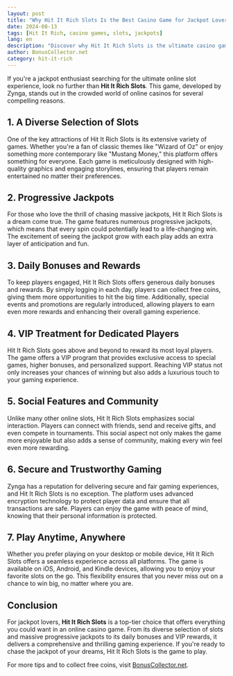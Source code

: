 ```yaml
---
layout: post  
title: "Why Hit It Rich Slots Is the Best Casino Game for Jackpot Lovers"  
date: 2024-08-13  
tags: [Hit It Rich, casino games, slots, jackpots]  
lang: en  
description: "Discover why Hit It Rich Slots is the ultimate casino game for jackpot enthusiasts. Learn about its unique features, progressive jackpots, and how it stands out in the crowded world of online slots."  
author: BonusCollector.net
category: hit-it-rich
---
```


If you're a jackpot enthusiast searching for the ultimate online slot experience, look no further than **Hit It Rich Slots**. This game, developed by Zynga, stands out in the crowded world of online casinos for several compelling reasons.

## 1. A Diverse Selection of Slots

One of the key attractions of Hit It Rich Slots is its extensive variety of games. Whether you're a fan of classic themes like "Wizard of Oz" or enjoy something more contemporary like "Mustang Money," this platform offers something for everyone. Each game is meticulously designed with high-quality graphics and engaging storylines, ensuring that players remain entertained no matter their preferences.

## 2. Progressive Jackpots

For those who love the thrill of chasing massive jackpots, Hit It Rich Slots is a dream come true. The game features numerous progressive jackpots, which means that every spin could potentially lead to a life-changing win. The excitement of seeing the jackpot grow with each play adds an extra layer of anticipation and fun.

## 3. Daily Bonuses and Rewards

To keep players engaged, Hit It Rich Slots offers generous daily bonuses and rewards. By simply logging in each day, players can collect free coins, giving them more opportunities to hit the big time. Additionally, special events and promotions are regularly introduced, allowing players to earn even more rewards and enhancing their overall gaming experience.

## 4. VIP Treatment for Dedicated Players

Hit It Rich Slots goes above and beyond to reward its most loyal players. The game offers a VIP program that provides exclusive access to special games, higher bonuses, and personalized support. Reaching VIP status not only increases your chances of winning but also adds a luxurious touch to your gaming experience.

## 5. Social Features and Community

Unlike many other online slots, Hit It Rich Slots emphasizes social interaction. Players can connect with friends, send and receive gifts, and even compete in tournaments. This social aspect not only makes the game more enjoyable but also adds a sense of community, making every win feel even more rewarding.

## 6. Secure and Trustworthy Gaming

Zynga has a reputation for delivering secure and fair gaming experiences, and Hit It Rich Slots is no exception. The platform uses advanced encryption technology to protect player data and ensure that all transactions are safe. Players can enjoy the game with peace of mind, knowing that their personal information is protected.

## 7. Play Anytime, Anywhere

Whether you prefer playing on your desktop or mobile device, Hit It Rich Slots offers a seamless experience across all platforms. The game is available on iOS, Android, and Kindle devices, allowing you to enjoy your favorite slots on the go. This flexibility ensures that you never miss out on a chance to win big, no matter where you are.

## Conclusion

For jackpot lovers, **Hit It Rich Slots** is a top-tier choice that offers everything you could want in an online casino game. From its diverse selection of slots and massive progressive jackpots to its daily bonuses and VIP rewards, it delivers a comprehensive and thrilling gaming experience. If you're ready to chase the jackpot of your dreams, Hit It Rich Slots is the game to play.

For more tips and to collect free coins, visit [BonusCollector.net](https://bonuscollector.net/hit-it-rich-free-coins/).